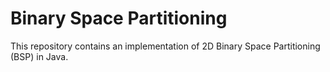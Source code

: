 # Binary Space Partitioning

This repository contains an implementation of 2D Binary Space Partitioning (BSP) in Java.
